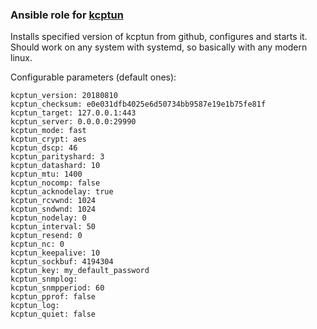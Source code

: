 ### Ansible role for [kcptun](https://github.com/xtaci/kcptun)
Installs specified version of kcptun from github, configures and starts it.  
Should work on any system with systemd, so basically with any modern linux.

Configurable parameters (default ones):
```
kcptun_version: 20180810
kcptun_checksum: e0e031dfb4025e6d50734bb9587e19e1b75fe81f
kcptun_target: 127.0.0.1:443
kcptun_server: 0.0.0.0:29990
kcptun_mode: fast
kcptun_crypt: aes
kcptun_dscp: 46
kcptun_parityshard: 3
kcptun_datashard: 10
kcptun_mtu: 1400
kcptun_nocomp: false
kcptun_acknodelay: true
kcptun_rcvwnd: 1024
kcptun_sndwnd: 1024
kcptun_nodelay: 0
kcptun_interval: 50
kcptun_resend: 0
kcptun_nc: 0
kcptun_keepalive: 10
kcptun_sockbuf: 4194304
kcptun_key: my_default_password
kcptun_snmplog:
kcptun_snmpperiod: 60
kcptun_pprof: false
kcptun_log:
kcptun_quiet: false
```

